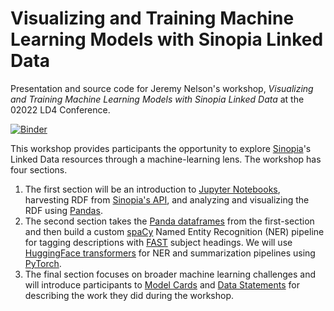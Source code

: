 # Visualizing and Training Machine Learning Models with Sinopia Linked Data
Presentation and source code for Jeremy Nelson's workshop, *Visualizing and Training Machine Learning Models with Sinopia Linked Data* at the 02022 LD4 Conference.

[![Binder](https://mybinder.org/badge_logo.svg)](https://mybinder.org/v2/gh/jermnelson/ld4-2021-workshop/HEAD)

This workshop provides participants the opportunity to explore [Sinopia][SINOPIA]'s Linked Data resources through a machine-learning lens. The workshop has four sections. 

1.  The first section will be an introduction to [Jupyter Notebooks][IPYNB],   
    harvesting RDF from [Sinopia's API][SINOPIA_API], and analyzing and visualizing the RDF using [Pandas][PANDAS]. 
1.  The second section takes the [Panda dataframes][PANDA_DF] from the first-section 
    and then build a custom [spaCy][SPACY] Named Entity Recognition (NER) pipeline for tagging descriptions with [FAST][FAST] subject headings. 
    We will use [HuggingFace transformers][HF] for NER and summarization pipelines using [PyTorch][PYTRCH]. 
1. The final section focuses on broader machine learning challenges and will introduce participants to [Model Cards][MODELCRDS] and 
    [Data Statements][DATA_STMTS] for describing the work they did during the workshop. 

[DATA_STMTS]: https://techpolicylab.uw.edu/data-statements/
[FAST]: https://fast.oclc.org/searchfast/
[HF]: https://huggingface.co/docs/transformers/index
[IPYNB]: https://jupyter.org/
[MODELCRDS]: https://arxiv.org/pdf/1810.03993.pdf
[PANDAS]: https://pandas.pydata.org/
[PANDA_DF]: https://pandas.pydata.org/docs/reference/frame.htmlspa
[PYTRCH]: https://pytorch.org/
[SINOPIA]: https://sinopia.io/
[SINOPIA_API]: https://ld4p.github.io/sinopia_api/
[SPACY]: https://spacy.io/